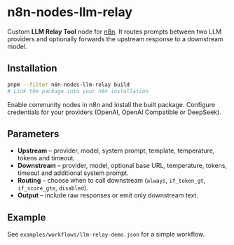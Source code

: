 # n8n-nodes-llm-relay

Custom **LLM Relay Tool** node for [n8n](https://n8n.io). It routes prompts between two LLM providers and optionally forwards the upstream response to a downstream model.

## Installation

```bash
pnpm --filter n8n-nodes-llm-relay build
# Link the package into your n8n installation
```

Enable community nodes in n8n and install the built package. Configure credentials for your providers (OpenAI, OpenAI Compatible or DeepSeek).

## Parameters

- **Upstream** – provider, model, system prompt, template, temperature, tokens and timeout.
- **Downstream** – provider, model, optional base URL, temperature, tokens, timeout and additional system prompt.
- **Routing** – choose when to call downstream (`always`, `if_token_gt`, `if_score_gte`, `disabled`).
- **Output** – include raw responses or emit only downstream text.

## Example

See `examples/workflows/llm-relay-demo.json` for a simple workflow.
